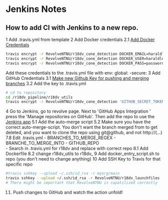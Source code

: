 # Jenkins Notes

## How to add CI with Jenkins to a new repo.
1 Add .travis.yml from template
2 Add Docker credentials
2.1 [Add Docker Credentials](https://sebest.github.io/post/using-travis-ci-to-build-docker-images/)
```bash
travis encrypt -r RevolveNTNU/r18dv_cone_detection DOCKER_EMAIL=haraldlons@gmail.com --add
travis encrypt -r RevolveNTNU/r18dv_cone_detection DOCKER_USER=haraldlons --add
travis encrypt -r RevolveNTNU/r18dv_cone_detection DOCKER_PASS=password --add
```
Add these credentials to the .travis.yml file with env: global: -secure:<key>
3 Add GitHub Credentials
3.1 [Make new Github Key for pushing and merging branches](https://chrisdown.name/2015/09/27/auto-merging-successful-builds-from-travis-ci.html)
3.2 Add the key to .travis.yml
```bash
# cd to repository
cd /r18dv_pipeline/r18dv_utils
travis encrypt -r RevolveNTNU/r18dv_cone_detection 'GITHUB_SECRET_TOKEN=<your token>' --add
```
4 Go to Jenkins, go to revolve page. Next to 'GitHub Apps Integration
' press the 'Manage repositories on GitHub'. Then add the repo to use the [Jenkins app](https://github.com/organizations/RevolveNTNU/settings/installations/214128#url/ )
5.1 Add the auto-merge script
5.2 Make sure you have the correct auto-merge-script.
You don't want the branch merged from to get deleted, and you want to clone the repo using git@github, and not http://(...)
7.8 Edit .travis.yml
	- BRANCHES_TO_MERGE_REGEX
	- BRANCHE_TO_MERGE_INTO
	- GITHUB_REPO  
	- Search in .travis.yml for r18dv and replace with correct repo
8.1 Add Dockerfile
8.2 change r18dv_utils to r18dv_<repo-name>
9 Add docker_entry_script.sh to repo (you don't need to change anything)
10 Add SSH Key to Travis for that specific repo
```bash
#travis sshkey --upload ~/.ssh/id_rsa -r myorg/main 
travis sshkey --upload ~/.ssh/id_rsa -r RevolveNTNU/r18dv_launchfiles
# There might be important that RevolveNTNU is capatilized correctly
```
11. Push changes to GitHub and watch the action unfold!